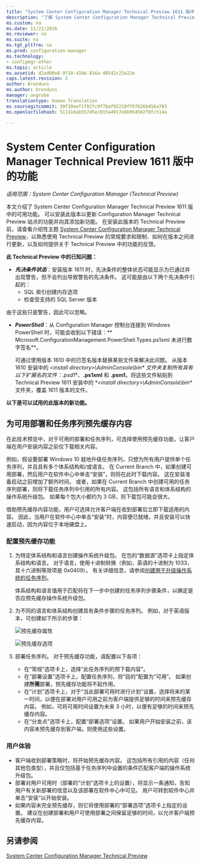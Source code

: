 ```yaml
---
title: "System Center Configuration Manager Technical Preview 1611 版中的功能 | Microsoft Docs"
description: "了解 System Center Configuration Manager Technical Preview 1611 版中的可用功能。"
ms.custom: na
ms.date: 11/22/2016
ms.reviewer: na
ms.suite: na
ms.tgt_pltfrm: na
ms.prod: configuration-manager
ms.technology:
- configmgr-other
ms.topic: article
ms.assetid: d2ad00e8-9f10-41b6-816a-d8542c23a22e
caps.latest.revision: 2
author: Brenduns
ms.author: brenduns
manager: angrobe
translationtype: Human Translation
ms.sourcegitcommit: 39f20eef1f82fc9f7baf92219ff6f626b456a783
ms.openlocfilehash: 511418ab557d5ec915a4917e6b954502f8fc514a

---
```

# <a name="capabilities-in-technical-preview-1611-for-system-center-configuration-manager"></a>System Center Configuration Manager Technical Preview 1611 版中的功能

*适用范围：System Center Configuration Manager (Technical Preview)*



本文介绍了 System Center Configuration Manager Technical Preview 1611 版中的可用功能。 可以安装此版本以更新 Configuration Manager Technical Preview 站点的功能并向其添加新功能。 在安装此版本的 Technical Preview 前，请查看介绍性主题 [System Center Configuration Manager Technical Preview](../../core/get-started/technical-preview.md)，以熟悉使用 Technical Preview 的常规要求和限制、如何在版本之间进行更新，以及如何提供关于 Technical Preview 中的功能的反馈。    

**此 Technical Preview 中的已知问题：**   
- ***先决条件状态***：安装版本 1611 时，先决条件的整体状态可能显示为已通过并出现警告，但不会列出导致警告的先决条件。 这可能是由以下两个先决条件引起的：
  - SQL 索引创建内存选项
  - 检查受支持的 SQL Server 版本  

 由于这些只是警告，因此可以忽略。

- ***PowerShell***：从 Configuration Manager 控制台连接到 Windows PowerShell 时，可能会收到以下错误：** Microsoft.ConfigurationManagement.PowerShell.Types.ps1xml 未进行数字签名**。  

   可通过使用版本 1610 中的已签名版本替换某些文件来解决此问题。 从版本 1610 安装中的 **&lt;install directory>\AdminConsole\bin\** 文件夹复制所有具有以下扩展名的文件：**.psd1**、**.ps1xml** 和 **.psm1**。将这些文件粘贴到 Technical Preview 1611 安装中的 **&lt;install directory>\AdminConsole\bin\** 文件夹，覆盖 1611 版本的文件。


**以下是可以试用的此版本的新功能。**  

## <a name="pre-cache-content-for-available-deployments-and-task-sequences"></a>为可用部署和任务序列预先缓存内容
在此技术预览中，对于可用的部署和任务序列，可选择使用预先缓存功能，让客户端在用户安装内容之前仅下载相关内容。

例如，假设要部署 Windows 10 就地升级任务序列，只想为所有用户提供单个任务序列，并且具有多个体系结构和/或语言。 在 Current Branch 中，如果创建可用部署，然后用户在软件中心中单击“安装”，则将在此时下载内容。 这在安装准备启动之前增加了额外时间。 或者，如果在 Current Branch 中创建可用的任务序列部署，则将下载任务序列中引用的所有内容。 这包括所有语言和体系结构的操作系统升级包。 如果每个包大小都约为 3 GB，则下载包可能会很大。

借助预先缓存内容功能，用户可选择允许客户端在收到部署后立即下载适用的内容。 因此，当用户在软件中心中单击“安装”时，内容便已就绪，并且安装可以快速启动，因为内容位于本地硬盘上。

### <a name="to-configure-the-pre-cache-feature"></a>配置预先缓存功能

1. 为特定体系结构和语言创建操作系统升级包。 在包的“数据源”选项卡上指定体系结构和语言。 对于语言，使用十进制转换（例如，英语的十进制为 1033，其十六进制等效项是 0x0409）。 有关详细信息，请参阅[创建用于升级操作系统的任务序列](/sccm/osd/deploy-use/create-a-task-sequence-to-upgrade-an-operating-system)。

    体系结构和语言值用于匹配将在下一步中创建的任务序列步骤条件，以确定是否应预先缓存操作系统升级包。
2. 为不同的语言和体系结构创建具有条件步骤的任务序列。 例如，对于英语版本，可创建如下所示的步骤：

    ![预先缓存属性](media/precacheproperties2.png)

    ![预先缓存选项](media/precacheoptions2.png)  

3. 部署任务序列。 对于预先缓存功能，请配置以下各项：
    - 在“常规”选项卡上，选择“此任务序列的预下载内容”。
    - 在“部署设置”选项卡上，配置任务序列，将“目的”配置为“可用”。 如果创建**所需**部署，预先缓存功能将不起作用。
    - 在“计划”选项卡上，对于“当此部署可用时进行计划”设置，选择将来的某一时间，以便在部署对用户可用之前为客户端提供足够的时间来预先缓存内容。 例如，可将可用时间设置为未来 3 小时，以便有足够的时间来预先缓存内容。  
    - 在“分发点”选项卡上，配置“部署选项”设置。 如果用户开始安装之前，该内容未预先缓存到客户端，则使用这些设置。


### <a name="user-experience"></a>用户体验
- 客户端收到部署策略时，将开始预先缓存内容。 这包括所有引用的内容（任何其他包类型），并且仅包括基于任务序列中设置的条件匹配客户端的操作系统升级包。
- 部署对用户可用时（部署的“计划”选项卡上的设置），将显示一条通知，告知用户有关新部署的信息以及该部署在软件中心中可见。 用户可转到软件中心并单击“安装”以开始安装。
- 如果内容未完全预先缓存，则它将使用部署的“部署选项”选项卡上指定的设置。 建议在创建部署和用户可使用部署之间保留足够的时间，以允许客户端预先缓存内容。


## <a name="see-also"></a>另请参阅
[System Center Configuration Manager Technical Preview](../../core/get-started/technical-preview.md)



<!--HONumber=Dec16_HO3-->



